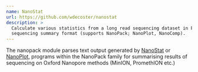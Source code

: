 ```yaml
---
name: NanoStat
url: https://github.com/wdecoster/nanostat
description: >
  Calculate various statistics from a long read sequencing dataset in FastQ, BAM or albacore
  sequencing summary format (supports NanoPack; NanoPlot, NanoComp).
---
```


The nanopack module parses text output generated by [NanoStat](https://github.com/wdecoster/nanostat/) or [NanoPlot](https://github.com/wdecoster/nanoplot/),
programs within the NanoPack family for summarising results of sequencing on Oxford Nanopore methods (MinION, PromethION etc.)
